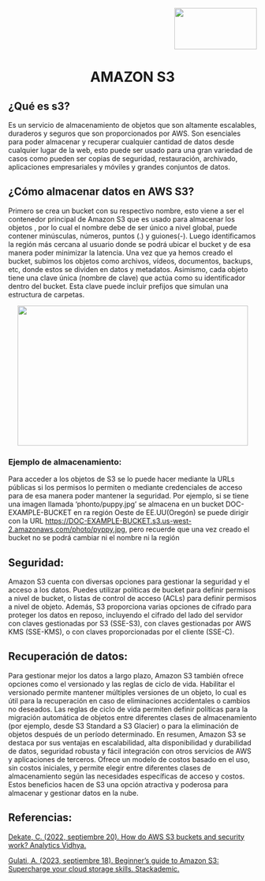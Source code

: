 <p align="right">
  <img src="https://github.com/Marlith08/AWS_Project_Template/assets/150297300/387f6cab-83d1-4de9-ba74-52d8b0841334" width=167" height="84">
</p>


# <p align="center">AMAZON S3 </p>

## ¿Qué es s3?

Es un servicio de almacenamiento de objetos que son altamente escalables, duraderos y seguros que son proporcionados por AWS. Son esenciales para poder almacenar y recuperar cualquier cantidad de datos desde cualquier lugar de la web, esto puede ser usado para una gran variedad de casos como pueden ser copias de seguridad, restauración, archivado, aplicaciones empresariales y móviles y grandes conjuntos de datos.



## ¿Cómo almacenar datos en AWS S3?
Primero se crea un bucket con su respectivo nombre, esto viene a ser el contenedor principal de Amazon S3 que es usado para almacenar los objetos , por lo cual el nombre debe de ser único a nivel global, puede contener minúsculas, números, puntos (.) y guiones(-). Luego identificamos la región más cercana al usuario donde se podrá ubicar el bucket  y de esa manera poder minimizar la latencia. Una vez que ya hemos creado el bucket, subimos los objetos como archivos, vídeos, documentos, backups, etc, donde estos se dividen en datos y metadatos. Asimismo, cada objeto tiene una clave única (nombre de clave) que actúa como su identificador dentro del bucket. Esta clave puede incluir prefijos que simulan una estructura de carpetas.

<p align="center">
  <img src="https://github.com/Marlith08/AWS_Project_Template/assets/150297300/ee697fac-76a0-483b-8007-b2e2d7ad3320" width=467" height="284">
</p>


### Ejemplo de almacenamiento:
Para acceder a los objetos de S3 se lo puede hacer mediante la URLs públicas si los permisos lo permiten o mediante credenciales de acceso para de esa manera poder mantener la seguridad. Por ejemplo, si se tiene una imagen llamada ‘phonto/puppy.jpg’ se almacena en un bucket DOC-EXAMPLE-BUCKET en ra región Oeste de EE.UU(Oregón) se puede dirigir con la URL https://DOC-EXAMPLE-BUCKET.s3.us-west-2.amazonaws.com/photo/pyppy.jpg, pero recuerde que una vez creado el bucket no se podrá cambiar ni el nombre ni la región 

## Seguridad:
Amazon S3 cuenta con diversas opciones para gestionar la seguridad y el acceso a los datos. Puedes utilizar políticas de bucket para definir permisos a nivel de bucket, o listas de control de acceso (ACLs) para definir permisos a nivel de objeto. Además, S3 proporciona varias opciones de cifrado para proteger los datos en reposo, incluyendo el cifrado del lado del servidor con claves gestionadas por S3 (SSE-S3), con claves gestionadas por AWS KMS (SSE-KMS), o con claves proporcionadas por el cliente (SSE-C).

## Recuperación de datos:
Para gestionar mejor los datos a largo plazo, Amazon S3 también ofrece opciones como el versionado y las reglas de ciclo de vida. Habilitar el versionado permite mantener múltiples versiones de un objeto, lo cual es útil para la recuperación en caso de eliminaciones accidentales o cambios no deseados. Las reglas de ciclo de vida permiten definir políticas para la migración automática de objetos entre diferentes clases de almacenamiento (por ejemplo, desde S3 Standard a S3 Glacier) o para la eliminación de objetos después de un período determinado.
En resumen, Amazon S3 se destaca por sus ventajas en escalabilidad, alta disponibilidad y durabilidad de datos, seguridad robusta y fácil integración con otros servicios de AWS y aplicaciones de terceros. Ofrece un modelo de costos basado en el uso, sin costos iniciales, y permite elegir entre diferentes clases de almacenamiento según las necesidades específicas de acceso y costos. Estos beneficios hacen de S3 una opción atractiva y poderosa para almacenar y gestionar datos en la nube.


## Referencias:

[Dekate, C. (2022, septiembre 20). How do AWS S3 buckets and security work? Analytics Vidhya. ](https://www.analyticsvidhya.com/blog/2022/09/how-do-aws-s3-buckets-and-security-work/)

[Gulati, A. (2023, septiembre 18). Beginner’s guide to Amazon S3: Supercharge your cloud storage skills. Stackademic. ](https://blog.stackademic.com/beginners-guide-to-amazon-s3-supercharge-your-cloud-storage-skills-1ccc9dbbb23)
